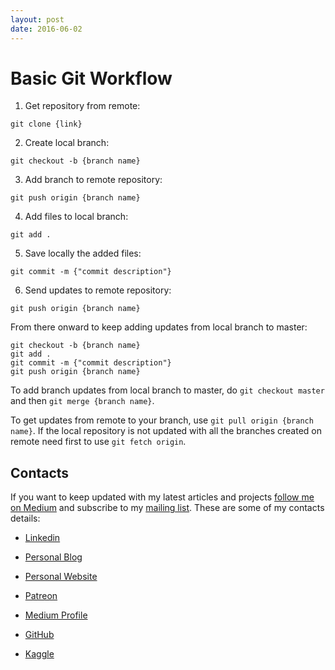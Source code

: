 ```yaml
---
layout: post
date: 2016-06-02
---
```


# Basic Git Workflow

1) Get repository from remote:

```
git clone {link}
```

2) Create local branch:

```
git checkout -b {branch name}
```

3) Add branch to remote repository:

```
git push origin {branch name}
```

4) Add files to local branch:

```
git add .
```

5) Save locally the added files:

```
git commit -m {"commit description"}
```

6) Send updates to remote repository:

```
git push origin {branch name}
```

From there onward to keep adding updates from local branch to master:

```
git checkout -b {branch name}
git add .
git commit -m {"commit description"}
git push origin {branch name}
```

To add branch updates from local branch to master, do `git checkout master` and then `git merge {branch name}`.

To get updates from remote to your branch, use `git pull origin {branch name}`. If the local repository is not updated with all the branches created on remote need first to use `git fetch origin`.

## Contacts

If you want to keep updated with my latest articles and projects [follow me on Medium](https://medium.com/@pierpaoloippolito28?source=post_page---------------------------) and subscribe to my [mailing list](http://eepurl.com/gwO-Dr?source=post_page---------------------------). These are some of my contacts details:

* [Linkedin](https://uk.linkedin.com/in/pier-paolo-ippolito-202917146?source=post_page---------------------------)

* [Personal Blog](https://pierpaolo28.github.io/blog/?source=post_page---------------------------)

* [Personal Website](https://pierpaolo28.github.io/?source=post_page---------------------------)

* [Patreon](https://www.patreon.com/user?u=32155890)

* [Medium Profile](https://towardsdatascience.com/@pierpaoloippolito28?source=post_page---------------------------)

* [GitHub](https://github.com/pierpaolo28?source=post_page---------------------------)

* [Kaggle](https://www.kaggle.com/pierpaolo28?source=post_page---------------------------)

